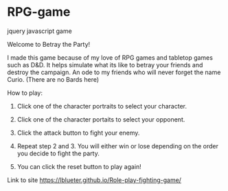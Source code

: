 # RPG-game
jquery javascript game

Welcome to Betray the Party!

I made this game because of my love of RPG games and tabletop games such as D&D.
It helps simulate what its like to betray your friends and destroy the campaign.
An ode to my friends who will never forget the name Curio. (There are no Bards here)

How to play:

1. Click one of the character portraits to select your character.

2. Click one of the character portaits to select your opponent.

3. Click the attack button to fight your enemy.

4. Repeat step 2 and 3. You will either win or lose depending on the order you decide to fight the party.

5. You can click the reset button to play again!

Link to site https://lblueter.github.io/Role-play-fighting-game/

